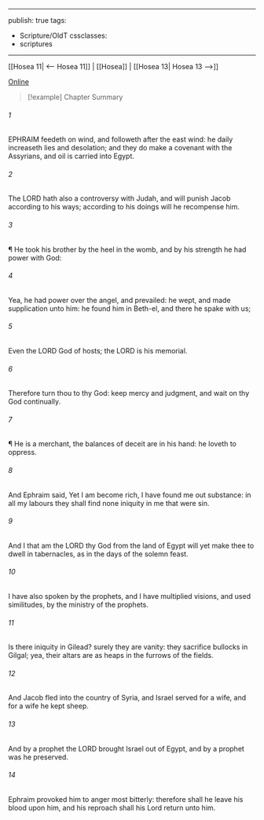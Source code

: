 

---
publish: true
tags:
  - Scripture/OldT
cssclasses:
  - scriptures
---
[[Hosea 11| <-- Hosea 11]] | [[Hosea]] | [[Hosea 13| Hosea 13 -->]]

[Online](https://churchofjesuschrist.org/study/scriptures/ot/hosea/12?lang=eng)

>[!example] Chapter Summary
>
###### 1
EPHRAIM feedeth on wind, and followeth after the east wind: he daily increaseth lies and desolation; and they do make a covenant with the Assyrians, and oil is carried into Egypt.
###### 2
The LORD hath also a controversy with Judah, and will punish Jacob according to his ways; according to his doings will he recompense him.
###### 3
¶ He took his brother by the heel in the womb, and by his strength he had power with God:
###### 4
Yea, he had power over the angel, and prevailed: he wept, and made supplication unto him: he found him in Beth-el, and there he spake with us;
###### 5
Even the LORD God of hosts; the LORD is his memorial.
###### 6
Therefore turn thou to thy God: keep mercy and judgment, and wait on thy God continually.
###### 7
¶ He is a merchant, the balances of deceit are in his hand: he loveth to oppress.
###### 8
And Ephraim said, Yet I am become rich, I have found me out substance: in all my labours they shall find none iniquity in me that were sin.
###### 9
And I that am the LORD thy God from the land of Egypt will yet make thee to dwell in tabernacles, as in the days of the solemn feast.
###### 10
I have also spoken by the prophets, and I have multiplied visions, and used similitudes, by the ministry of the prophets.
###### 11
Is there iniquity in Gilead?  surely they are vanity: they sacrifice bullocks in Gilgal; yea, their altars are as heaps in the furrows of the fields.
###### 12
And Jacob fled into the country of Syria, and Israel served for a wife, and for a wife he kept sheep.
###### 13
And by a prophet the LORD brought Israel out of Egypt, and by a prophet was he preserved.
###### 14
Ephraim provoked him to anger most bitterly: therefore shall he leave his blood upon him, and his reproach shall his Lord return unto him.




